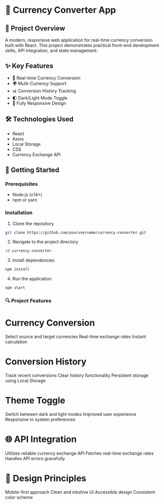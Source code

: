 # 💱 Currency Converter App

## 🚀 Project Overview

A modern, responsive web application for real-time currency conversion built with React. This project demonstrates practical front-end development skills, API integration, and state management.

## ✨ Key Features

- 🔄 Real-time Currency Conversion
- 🌍 Multi-Currency Support
- 📊 Conversion History Tracking
- 🌓 Dark/Light Mode Toggle
- 📱 Fully Responsive Design

## 🛠️ Technologies Used

- React
- Axios
- Local Storage
- CSS
- Currency Exchange API

## 🚀 Getting Started

### Prerequisites

- Node.js (v14+)
- npm or yarn

### Installation

1. Clone the repository
```bash
git clone https://github.com/yourusername/currency-converter.git
```
2. Navigate to the project directory
```bash
cd currency-converter
```
3. Install dependencies
```bash
npm install
```
4. Run the application
```bash
npm start
```

### 🔍 Project Features
# Currency Conversion
Select source and target currencies
Real-time exchange rates
Instant calculation
# Conversion History
Track recent conversions
Clear history functionality
Persistent storage using Local Storage
# Theme Toggle
Switch between dark and light modes
Improved user experience
Responsive to system preferences
# 🌐 API Integration
Utilizes reliable currency exchange API
Fetches real-time exchange rates
Handles API errors gracefully
# 🎨 Design Principles
Mobile-first approach
Clean and intuitive UI
Accessible design
Consistent color scheme

